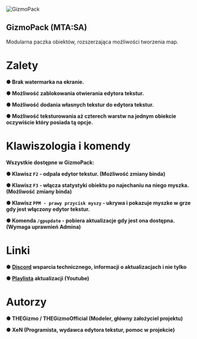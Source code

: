 ![GizmoPack](https://cdn.discordapp.com/attachments/740579816645984266/1003306892770148382/Logo_Original_White_Orange.png)

## GizmoPack (MTA:SA)
Modularna paczka obiektów, rozszerzająca możliwości tworzenia map.

# Zalety

**● Brak watermarka na ekranie.**

**● Możliwość zablokowania otwierania edytora tekstur.**

**● Możliwość dodania własnych tekstur do edytora tekstur.**

**● Możliwość teksturowania aż czterech warstw na jednym obiekcie oczywiście który posiada tą opcje.**

# Klawiszologia i komendy

**Wszystkie dostępne w GizmoPack:**

**● Klawisz `F2` - odpala edytor tekstur. (Możliwość zmiany binda)**

**● Klawisz `F3` - włącza statystyki obiektu po najechaniu na niego myszka. (Możliwość zmiany binda)**

**● Klawisz `PPM - prawy przycisk myszy` - ukrywa i pokazuje myszke w grze gdy jest włączony edytor tekstur.**

**● Komenda `/gpupdate` - pobiera aktualizacje gdy jest ona dostępna. (Wymaga uprawnień Admina)**

# Linki

**● [Discord](https://discord.com/invite/QkpgG4UKCP) wsparcia technicznego, informacji o aktualizacjach i nie tylko**

**● [Playlista](https://www.youtube.com/watch?v=2-fFXPNA6yY&list=PL0n61-pLLdETxEQEqz3fyQ18xTReJ7Wra) aktualizacji (Youtube)**

# Autorzy

**● THEGizmo / THEGizmoOfficial (Modeler, główny założyciel projektu)**

**● XeN (Programista, wydawca edytora tekstur, pomoc w projekcie)**